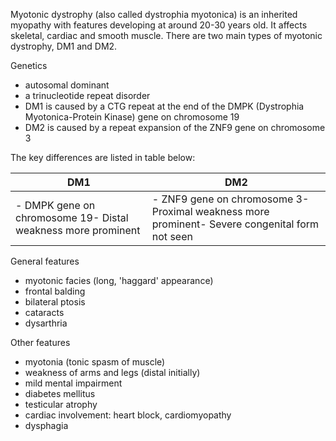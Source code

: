 Myotonic dystrophy (also called dystrophia myotonica) is an inherited myopathy with features developing at around 20\-30 years old. It affects skeletal, cardiac and smooth muscle. There are two main types of myotonic dystrophy, DM1 and DM2\.   
  
Genetics  
* autosomal dominant
* a trinucleotide repeat disorder
* DM1 is caused by a CTG repeat at the end of the DMPK (Dystrophia Myotonica\-Protein Kinase) gene on chromosome 19
* DM2 is caused by a repeat expansion of the ZNF9 gene on chromosome 3

  
The key differences are listed in table below:  
  


| **DM1** | **DM2** |
| --- | --- |
| \- DMPK gene on chromosome 19\- Distal weakness more prominent | \- ZNF9 gene on chromosome 3\- Proximal weakness more prominent\- Severe congenital form not seen |

  
General features  
* myotonic facies (long, 'haggard' appearance)
* frontal balding
* bilateral ptosis
* cataracts
* dysarthria

  
Other features  
* myotonia (tonic spasm of muscle)
* weakness of arms and legs (distal initially)
* mild mental impairment
* diabetes mellitus
* testicular atrophy
* cardiac involvement: heart block, cardiomyopathy
* dysphagia

